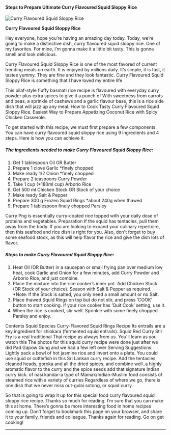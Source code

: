             

#### Steps to Prepare Ultimate Curry Flavoured Squid Sloppy Rice

![Curry Flavoured Squid Sloppy Rice](https://img-global.cpcdn.com/recipes/1ecb65eb2d7a132c/751x532cq70/curry-flavoured-squid-sloppy-rice-recipe-main-photo.jpg)

**Curry Flavoured Squid Sloppy Rice**

Hey everyone, hope you’re having an amazing day today. Today, we’re going to make a distinctive dish, curry flavoured squid sloppy rice. One of my favorites. For mine, I’m gonna make it a little bit tasty. This is gonna smell and look delicious.

Curry Flavoured Squid Sloppy Rice is one of the most favored of current trending meals on earth. It is enjoyed by millions daily. It’s simple, it is fast, it tastes yummy. They are fine and they look fantastic. Curry Flavoured Squid Sloppy Rice is something that I have loved my entire life.

This pilaf-style fluffy basmati rice recipe is flavoured with everyday curry powder plus extra spices to give it a punch of With sweetness from carrots and peas, a sprinkle of cashews and a garlic flavour base, this is a rice side dish that will jazz up any meal. How to Cook Tasty Curry Flavoured Squid Sloppy Rice. Easiest Way to Prepare Appetizing Coconut Rice with Spicy Chicken Casserole.

To get started with this recipe, we must first prepare a few components. You can have curry flavoured squid sloppy rice using 9 ingredients and 4 steps. Here is how you can achieve it.

##### The ingredients needed to make Curry Flavoured Squid Sloppy Rice:

1.  Get 1 tablespoon Oil OR Butter
2.  Prepare 1 clove Garlic \*finely chopped
3.  Make ready 1/2 Onion \*finely chopped
4.  Prepare 2 teaspoons Curry Powder
5.  Take 1 cup (\*180ml cup) Arborio Rice
6.  Get 500 ml Chicken Stock OR Stock of your choice
7.  Make ready Salt & Pepper
8.  Prepare 300 g Frozen Squid Rings \*about 240g when thawed
9.  Prepare 1 tablespoon finely chopped Parsley

Curry Png is essentially curry-coated rice topped with your daily dose of proteins and vegetables. Preparation If the squid has tentacles, pull them away from the body. If you are looking to expand your culinary repertoire, then this seafood and rice dish is right for you. Also, don't forget to buy some seafood stock, as this will help flavor the rice and give the dish lots of flavor.

##### Steps to make Curry Flavoured Squid Sloppy Rice:

1.  Heat Oil (OR Butter) in a saucepan or small frying pan over medium low heat, cook Garlic and Onion for a few minutes, add Curry Powder and Arborio Rice, and just combine.
2.  Place the mixture into the rice cooker’s inner pot. Add Chicken Stock (OR Stock of your choice). Season with Salt & Pepper as required. \*Note: If the Stock is salted, you only need a small amount or no Salt.
3.  Place thawed Squid Rings on top but do not stir, and press ‘COOK’ button to start cooking. If your rice cooker has ‘Quit Cook’ setting, use it.
4.  When the rice is cooked, stir well. Sprinkle with some finely chopped Parsley and enjoy.

Contents Squid Species Curry-Flavored Squid Rings Recipe Its entrails are a key ingredient for shiokara (fermented squid entrails). Squid Red Curry Stir Fry is a real traditional Thai recipe as always from us. You'll learn as you watch this The photos for this squid curry recipe were done just after we did Pad Gapow Gung and we had a few left over Serving Suggestions: Lightly pack a bowl of hot jasmine rice and invert onto a plate. You could use squid or cuttlefish in this Sri Lankan curry recipe. Add the tentacles, cleaned heads, goroka and all the dried spices, and combine well..a highly aromatic flavor to the curry and the spice seeds add that signature Indian curry kick. of nasi kandar-a type of Mamak/Indian-Muslim food consists of steamed rice with a variety of curries Regardless of where we go, there is one dish that we never miss out-gulai sotong, or squid curry.

So that is going to wrap it up for this special food curry flavoured squid sloppy rice recipe. Thanks so much for reading. I’m sure that you can make this at home. There’s gonna be more interesting food in home recipes coming up. Don’t forget to bookmark this page on your browser, and share it to your family, friends and colleague. Thanks again for reading. Go on get cooking!

* * *